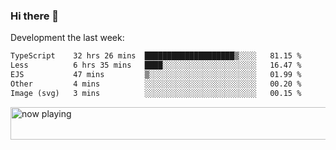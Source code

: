 ### Hi there 👋

Development the last week:
<!--START_SECTION:waka-->

```txt
TypeScript    32 hrs 26 mins  ████████████████████▒░░░░   81.15 %
Less          6 hrs 35 mins   ████░░░░░░░░░░░░░░░░░░░░░   16.47 %
EJS           47 mins         ▒░░░░░░░░░░░░░░░░░░░░░░░░   01.99 %
Other         4 mins          ░░░░░░░░░░░░░░░░░░░░░░░░░   00.20 %
Image (svg)   3 mins          ░░░░░░░░░░░░░░░░░░░░░░░░░   00.15 %
```

<!--END_SECTION:waka-->

<!--
**JASONPANGGO/jasonpanggo** is a ✨ _special_ ✨ repository because its `README.md` (this file) appears on your GitHub profile.

Here are some ideas to get you started:

- 🔭 I’m currently working on ...
- 🌱 I’m currently learning ...
- 👯 I’m looking to collaborate on ...
- 🤔 I’m looking for help with ...
- 💬 Ask me about ...
- 📫 How to reach me: ...
- 😄 Pronouns: ...
- ⚡ Fun fact: ...
-->

<a href="https://volt.fm/user/q8yd9e79csfr57rt" target="_blank"><img src="https://spotify-badge-egoist.vercel.app/api/now-playing" width="540" height="52" alt="now playing"></a>
